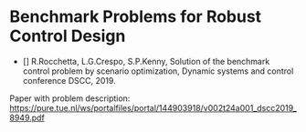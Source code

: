 # Benchmark Problems for Robust Control Design


* [] R.Rocchetta, L.G.Crespo, S.P.Kenny, Solution of the benchmark control problem by scenario
optimization, Dynamic systems and control conference DSCC, 2019.


Paper with problem description:
https://pure.tue.nl/ws/portalfiles/portal/144903918/v002t24a001_dscc2019_8949.pdf
